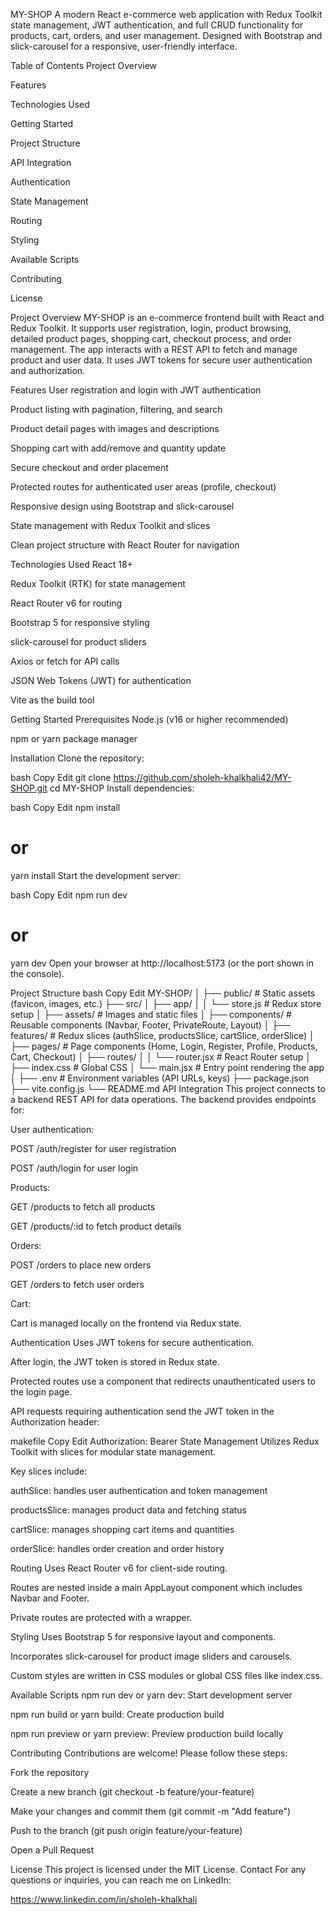 MY-SHOP
A modern React e-commerce web application with Redux Toolkit state management, JWT authentication, and full CRUD functionality for products, cart, orders, and user management. Designed with Bootstrap and slick-carousel for a responsive, user-friendly interface.

Table of Contents
Project Overview

Features

Technologies Used

Getting Started

Project Structure

API Integration

Authentication

State Management

Routing

Styling

Available Scripts

Contributing

License

Project Overview
MY-SHOP is an e-commerce frontend built with React and Redux Toolkit. It supports user registration, login, product browsing, detailed product pages, shopping cart, checkout process, and order management. The app interacts with a REST API to fetch and manage product and user data. It uses JWT tokens for secure user authentication and authorization.

Features
User registration and login with JWT authentication

Product listing with pagination, filtering, and search

Product detail pages with images and descriptions

Shopping cart with add/remove and quantity update

Secure checkout and order placement

Protected routes for authenticated user areas (profile, checkout)

Responsive design using Bootstrap and slick-carousel

State management with Redux Toolkit and slices

Clean project structure with React Router for navigation

Technologies Used
React 18+

Redux Toolkit (RTK) for state management

React Router v6 for routing

Bootstrap 5 for responsive styling

slick-carousel for product sliders

Axios or fetch for API calls

JSON Web Tokens (JWT) for authentication

Vite as the build tool

Getting Started
Prerequisites
Node.js (v16 or higher recommended)

npm or yarn package manager

Installation
Clone the repository:

bash
Copy
Edit
git clone https://github.com/sholeh-khalkhali42/MY-SHOP.git
cd MY-SHOP
Install dependencies:

bash
Copy
Edit
npm install
# or
yarn install
Start the development server:

bash
Copy
Edit
npm run dev
# or
yarn dev
Open your browser at http://localhost:5173 (or the port shown in the console).

Project Structure
bash
Copy
Edit
MY-SHOP/
│
├── public/                     # Static assets (favicon, images, etc.)
├── src/
│   ├── app/
│   │   └── store.js            # Redux store setup
│   ├── assets/                 # Images and static files
│   ├── components/             # Reusable components (Navbar, Footer, PrivateRoute, Layout)
│   ├── features/               # Redux slices (authSlice, productsSlice, cartSlice, orderSlice)
│   ├── pages/                  # Page components (Home, Login, Register, Profile, Products, Cart, Checkout)
│   ├── routes/
│   │   └── router.jsx          # React Router setup
│   ├── index.css               # Global CSS
│   └── main.jsx                # Entry point rendering the app
│
├── .env                       # Environment variables (API URLs, keys)
├── package.json
├── vite.config.js
└── README.md
API Integration
This project connects to a backend REST API for data operations. The backend provides endpoints for:

User authentication:

POST /auth/register for user registration

POST /auth/login for user login

Products:

GET /products to fetch all products

GET /products/:id to fetch product details

Orders:

POST /orders to place new orders

GET /orders to fetch user orders

Cart:

Cart is managed locally on the frontend via Redux state.

Authentication
Uses JWT tokens for secure authentication.

After login, the JWT token is stored in Redux state.

Protected routes use a <PrivateRoute> component that redirects unauthenticated users to the login page.

API requests requiring authentication send the JWT token in the Authorization header:

makefile
Copy
Edit
Authorization: Bearer <token>
State Management
Utilizes Redux Toolkit with slices for modular state management.

Key slices include:

authSlice: handles user authentication and token management

productsSlice: manages product data and fetching status

cartSlice: manages shopping cart items and quantities

orderSlice: handles order creation and order history

Routing
Uses React Router v6 for client-side routing.

Routes are nested inside a main AppLayout component which includes Navbar and Footer.

Private routes are protected with a <PrivateRoute> wrapper.

Styling
Uses Bootstrap 5 for responsive layout and components.

Incorporates slick-carousel for product image sliders and carousels.

Custom styles are written in CSS modules or global CSS files like index.css.

Available Scripts
npm run dev or yarn dev: Start development server

npm run build or yarn build: Create production build

npm run preview or yarn preview: Preview production build locally

Contributing
Contributions are welcome! Please follow these steps:

Fork the repository

Create a new branch (git checkout -b feature/your-feature)

Make your changes and commit them (git commit -m "Add feature")

Push to the branch (git push origin feature/your-feature)

Open a Pull Request

License
This project is licensed under the MIT License.
Contact
For any questions or inquiries, you can reach me on LinkedIn:

https://www.linkedin.com/in/sholeh-khalkhali

